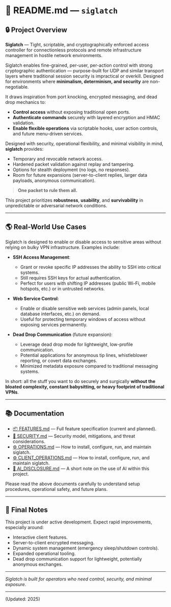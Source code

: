 # 📖 README.md — `siglatch`

## 🔒 Project Overview

**Siglatch** — Tight, scriptable, and cryptographically enforced access controller for connectionless protocols and remote infrastructure management in hostile network environments.

Siglatch enables fine-grained, per-user, per-action control with strong cryptographic authentication — purpose-built for UDP and similar transport layers where traditional session security is impractical or overkill. Designed for environments where **minimalism, determinism, and security** are non-negotiable.

It draws inspiration from port knocking, encrypted messaging, and dead drop mechanics to:

* **Control access** without exposing traditional open ports.
* **Authenticate commands** securely with layered encryption and HMAC validation.
* **Enable flexible operations** via scriptable hooks, user action controls, and future menu-driven services.

Designed with security, operational flexibility, and minimal visibility in mind, **siglatch** provides:

* Temporary and revocable network access.
* Hardened packet validation against replay and tampering.
* Options for stealth deployment (no logs, no responses).
* Room for future expansions (server-to-client replies, larger data payloads, anonymous communication).

> **One packet to rule them all.**

This project prioritizes **robustness**, **usability**, and **survivability** in unpredictable or adversarial network conditions.

---

## 🌎 Real-World Use Cases

Siglatch is designed to enable or disable access to sensitive areas without relying on bulky VPN infrastructure. Examples include:

* **SSH Access Management**:

  * Grant or revoke specific IP addresses the ability to SSH into critical systems.
  * Still requires SSH keys for actual authentication.
  * Perfect for users with shifting IP addresses (public Wi-Fi, mobile hotspots, etc.) or in untrusted networks.

* **Web Service Control**:

  * Enable or disable sensitive web services (admin panels, local database interfaces, etc.) on demand.
  * Useful for protecting temporary windows of access without exposing services permanently.

* **Dead Drop Communication** (future expansion):

  * Leverage dead drop mode for lightweight, low-profile communication.
  * Potential applications for anonymous tip lines, whistleblower reporting, or covert data exchanges.
  * Minimized metadata exposure compared to traditional messaging systems.

In short: all the stuff you want to do securely and surgically **without the bloated complexity, constant babysitting, or heavy footprint of traditional VPNs**.

---

## 📚 Documentation

* [📦 FEATURES.md](docs/FEATURES.md) — Full feature specification (current and planned).
* [🔐 SECURITY.md](docs/SECURITY.md) — Security model, mitigations, and threat considerations.
* [⚙️ OPERATIONS.md](docs/OPERATIONS.md) — How to install, configure, run, and maintain siglatch.
* [⚙️ CLIENT\_OPERATIONS.md](docs/OPERATIONS_CLIENT.md) — How to install, configure, run, and maintain siglatch.
* [🧠 AI\_DISCLOSURE.md](docs/AI_DISCLOSURE.md) — A short note on the use of AI within this project.

Please read the above documents carefully to understand setup procedures, operational safety, and future plans.

---

## 🧠 Final Notes

This project is under active development.
Expect rapid improvements, especially around:

* Interactive client features.
* Server-to-client encrypted messaging.
* Dynamic system management (emergency sleep/shutdown controls).
* Expanded operational tooling.
* Dead drop communication support for lightweight, potentially anonymous exchanges.

---

*Siglatch is built for operators who need control, security, and minimal exposure.*

---

(Updated: 2025)
